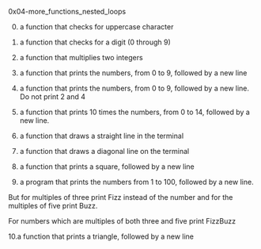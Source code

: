 0x04-more_functions_nested_loops

0. a function that checks for uppercase character

1. a function that checks for a digit (0 through 9)

2. a function that multiplies two integers

3. a function that prints the numbers, from 0 to 9, followed by a new line

4. a function that prints the numbers, from 0 to 9, followed by a new line.  Do not print 2 and 4

5. a function that prints 10 times the numbers, from 0 to 14, followed by a new line.

6. a function that draws a straight line in the terminal

7. a function that draws a diagonal line on the terminal

8. a function that prints a square, followed by a new line

9. a program that prints the numbers from 1 to 100, followed by a new line. 

But for multiples of three print Fizz instead of the number and for the multiples of five print Buzz. 

For numbers which are multiples of both three and five print FizzBuzz

10.a function that prints a triangle, followed by a new line
